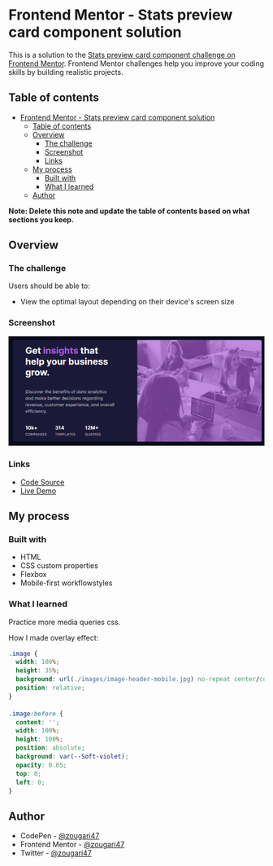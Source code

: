 # Frontend Mentor - Stats preview card component solution

This is a solution to the [Stats preview card component challenge on Frontend Mentor](https://www.frontendmentor.io/challenges/stats-preview-card-component-8JqbgoU62). Frontend Mentor challenges help you improve your coding skills by building realistic projects.

## Table of contents

- [Frontend Mentor - Stats preview card component solution](#frontend-mentor---stats-preview-card-component-solution)
  - [Table of contents](#table-of-contents)
  - [Overview](#overview)
    - [The challenge](#the-challenge)
    - [Screenshot](#screenshot)
    - [Links](#links)
  - [My process](#my-process)
    - [Built with](#built-with)
    - [What I learned](#what-i-learned)
  - [Author](#author)

**Note: Delete this note and update the table of contents based on what sections you keep.**

## Overview

### The challenge

Users should be able to:

- View the optimal layout depending on their device's screen size

### Screenshot

![](./images/screenshot.png)

### Links

- [Code Source](https://your-solution-url.com)
- [Live Demo](https://your-live-site-url.com)

## My process

### Built with

- HTML
- CSS custom properties
- Flexbox
- Mobile-first workflowstyles

### What I learned

Practice more media queries css.

How I made overlay effect:

```css
.image {
  width: 100%;
  height: 35%;
  background: url(./images/image-header-mobile.jpg) no-repeat center/cover;
  position: relative;
}

.image:before {
  content: '';
  width: 100%;
  height: 100%;
  position: absolute;
  background: var(--Soft-violet);
  opacity: 0.65;
  top: 0;
  left: 0;
}
```

## Author

- CodePen - [@zougari47](https://codepen.io/zougari47)
- Frontend Mentor - [@zougari47](https://www.frontendmentor.io/profile/zougari47)
- Twitter - [@zougari47](https://www.twitter.com/zougari47)

